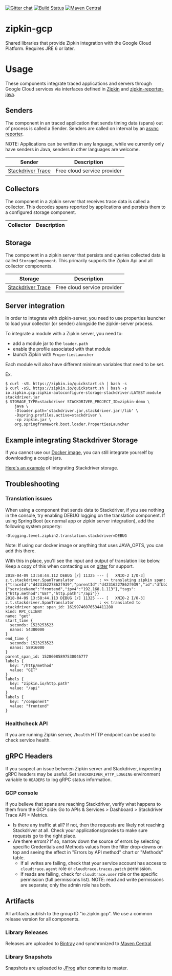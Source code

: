 [![Gitter chat](http://img.shields.io/badge/gitter-join%20chat%20%E2%86%92-brightgreen.svg)](https://gitter.im/openzipkin/zipkin)
[![Build Status](https://travis-ci.org/openzipkin/zipkin-gcp.svg?branch=master)](https://travis-ci.org/openzipkin/zipkin-gcp)
[![Maven Central](https://img.shields.io/maven-central/v/io.zipkin.gcp/zipkin-autoconfigure-storage-stackdriver.svg)](https://search.maven.org/search?q=g:io.zipkin.gcp%20AND%20a:zipkin-autoconfigure-storage-stackdriver)

# zipkin-gcp
Shared libraries that provide Zipkin integration with the Google Cloud Platform. Requires JRE 6 or later.

# Usage
These components integrate traced applications and servers through Google Cloud services
via interfaces defined in [Zipkin](https://github.com/openzipkin/zipkin)
and [zipkin-reporter-java](https://github.com/openzipkin/zipkin-reporter-java).

## Senders
The component in an traced application that sends timing data (spans)
out of process is called a Sender. Senders are called on interval by an
[async reporter](https://github.com/openzipkin/zipkin-reporter-java#asyncreporter).

NOTE: Applications can be written in any language, while we currently
only have senders in Java, senders in other languages are welcome.

Sender | Description
--- | ---
[Stackdriver Trace](./sender/stackdriver) | Free cloud service provider

## Collectors
The component in a zipkin server that receives trace data is called a
collector. This decodes spans reported by applications and persists them
to a configured storage component.

Collector | Description
--- | ---

## Storage
The component in a zipkin server that persists and queries collected
data is called `StorageComponent`. This primarily supports the Zipkin
Api and all collector components.

Storage | Description
--- | ---
[Stackdriver Trace](./storage/stackdriver) | Free cloud service provider

## Server integration
In order to integrate with zipkin-server, you need to use properties
launcher to load your collector (or sender) alongside the zipkin-server
process.

To integrate a module with a Zipkin server, you need to:
* add a module jar to the `loader.path`
* enable the profile associated with that module
* launch Zipkin with `PropertiesLauncher`

Each module will also have different minimum variables that need to be set.

Ex.
```
$ curl -sSL https://zipkin.io/quickstart.sh | bash -s
$ curl -sSL https://zipkin.io/quickstart.sh | bash -s io.zipkin.gcp:zipkin-autoconfigure-storage-stackdriver:LATEST:module stackdriver.jar
$ STORAGE_TYPE=stackdriver STACKDRIVER_PROJECT_ID=zipkin-demo \
    java \
    -Dloader.path='stackdriver.jar,stackdriver.jar!/lib' \
    -Dspring.profiles.active=stackdriver \
    -cp zipkin.jar \
    org.springframework.boot.loader.PropertiesLauncher
```

## Example integrating Stackdriver Storage

If you cannot use our [Docker image](https://github.com/openzipkin/docker-zipkin-gcp), you can still integrate
yourself by downloading a couple jars.

[Here's an example](autoconfigure/storage-stackdriver#quick-start) of
integrating Stackdriver storage.

## Troubleshooting

### Translation issues

When using a component that sends data to Stackdriver, if you see nothing in the console,
try enabling DEBUG logging on the translation component. If using Spring Boot (ex normal
app or zipkin server integration), add the following system property:

```
-Dlogging.level.zipkin2.translation.stackdriver=DEBUG
```

Note: If using our docker image or anything that uses JAVA_OPTS, you can add this there.

With this in place, you'll see the input and output of translation like below. Keep a copy
of this when contacting us on [gitter](https://gitter.im/openzipkin/zipkin) for support.

```
2018-04-09 13:58:44.112 DEBUG [/] 11325 --- [   XNIO-2 I/O-3] z.t.stackdriver.SpanTranslator           : >> translating zipkin span: {"traceId":"d42316227862f939","parentId":"d42316227862f939","id":"dfbb21f9cf4c52b3","kind":"CLIENT","name":"get","timestamp":1523253523054380,"duration":4536,"localEndpoint":{"serviceName":"frontend","ipv4":"192.168.1.113"},"tags":{"http.method":"GET","http.path":"/api"}}
2018-04-09 13:58:44.113 DEBUG [/] 11325 --- [   XNIO-2 I/O-3] z.t.stackdriver.SpanTranslator           : << translated to stackdriver span: span_id: 16199746076534411288
kind: RPC_CLIENT
name: "get"
start_time {
  seconds: 1523253523
  nanos: 54380000
}
end_time {
  seconds: 1523253523
  nanos: 58916000
}
parent_span_id: 15286085897530046777
labels {
  key: "/http/method"
  value: "GET"
}
labels {
  key: "zipkin.io/http.path"
  value: "/api"
}
labels {
  key: "/component"
  value: "frontend"
}
```

### Healthcheck API

If you are running Zipkin server, `/health` HTTP endpoint can be used to check service health.

## gRPC Headers

If you suspect an issue between Zipkin server and Stackdriver, inspecting gRPC headers may be useful.
Set `STACKDRIVER_HTTP_LOGGING` environment variable to `HEADERS` to log gRPC status information.

### GCP console

If you believe that spans are reaching Stackdriver, verify what happens to them from the GCP side:
Go to APIs & Services > Dashboard > Stackdriver Trace API > Metrics.

* Is there any traffic at all? If not, then the requests are likely not reaching Stackdriver at all. Check your applications/proxies to make sure requests go to the right place.
* Are there errors? If so, narrow down the source of errors by selecting specific Credentials and Methods values from the filter drop-downs on top and seeing the effect in "Errors by API method" chart or "Methods" table.
    * If all writes are failing, check that your service account has access to `cloudtrace.agent` role or `cloudtrace.traces.patch` permission.
    * If reads are failing, check for `cloudtrace.user` role or the specific permission (full permissions list).
NOTE: read and write permissions are separate; only the admin role has both.

## Artifacts
All artifacts publish to the group ID "io.zipkin.gcp". We use a common
release version for all components.

### Library Releases
Releases are uploaded to [Bintray](https://bintray.com/openzipkin/maven/zipkin) and synchronized to [Maven Central](http://search.maven.org/#search%7Cga%7C1%7Cg%3A%22io.zipkin.gcp%22)
### Library Snapshots
Snapshots are uploaded to [JFrog](https://oss.jfrog.org/artifactory/oss-snapshot-local) after commits to master.
